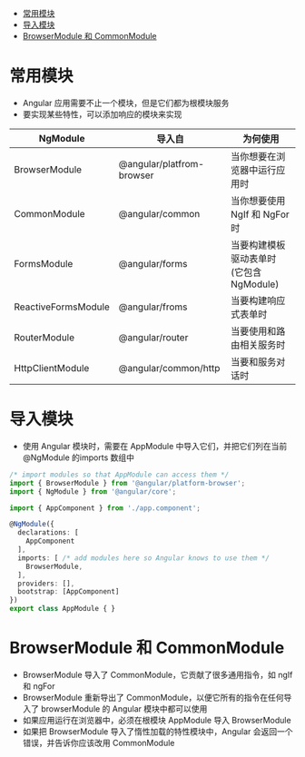 
<!-- @import "[TOC]" {cmd="toc" depthFrom=1 depthTo=6 orderedList=false} -->
- [常用模块](#%E5%B8%B8%E7%94%A8%E6%A8%A1%E5%9D%97)
- [导入模块](#%E5%AF%BC%E5%85%A5%E6%A8%A1%E5%9D%97)
- [BrowserModule 和 CommonModule](#browsermodule-%E5%92%8C-commonmodule)

# 常用模块

- Angular 应用需要不止一个模块，但是它们都为根模块服务
- 要实现某些特性，可以添加响应的模块来实现

| NgModule            | 导入自                    | 为何使用                                 |
| ------------------- | ------------------------- | ---------------------------------------- |
| BrowserModule       | @angular/platfrom-browser | 当你想要在浏览器中运行应用时             |
| CommonModule        | @angular/common           | 当你想要使用 NgIf 和 NgFor 时            |
| FormsModule         | @angular/forms            | 当要构建模板驱动表单时 (它包含 NgModule) |
| ReactiveFormsModule | @angular/froms            | 当要构建响应式表单时                     |
| RouterModule        | @angular/router           | 当要使用和路由相关服务时                 |
| HttpClientModule    | @angular/common/http      | 当要和服务对话时                         |

# 导入模块

 * 使用 Angular 模块时，需要在 AppModule 中导入它们，并把它们列在当前 @NgModule 的imports 数组中

```ts
/* import modules so that AppModule can access them */
import { BrowserModule } from '@angular/platform-browser';
import { NgModule } from '@angular/core';

import { AppComponent } from './app.component';

@NgModule({
  declarations: [
    AppComponent
  ],
  imports: [ /* add modules here so Angular knows to use them */
    BrowserModule,
  ],
  providers: [],
  bootstrap: [AppComponent]
})
export class AppModule { }
```

# BrowserModule 和 CommonModule

 * BrowserModule 导入了 CommonModule，它贡献了很多通用指令，如 ngIf 和 ngFor
 * BrowserModule 重新导出了 CommonModule，以便它所有的指令在任何导入了 browserModule 的 Angular 模块中都可以使用
 * 如果应用运行在浏览器中，必须在根模块 AppModule 导入 BrowserModule
 * 如果把 BrowserModule 导入了惰性加载的特性模块中，Angular 会返回一个错误，并告诉你应该改用 CommonModule